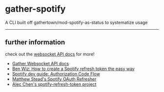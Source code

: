 # gather-spotify
A CLI built off gathertown/mod-spotify-as-status to systematize usage

---






## further information

check out the [websocket API docs](https://gathertown.notion.site/Gather-Websocket-API-bf2d5d4526db412590c3579c36141063) for more!

- [Gather Websocket API docs](https://gathertown.notion.site/Gather-Websocket-API-bf2d5d4526db412590c3579c36141063)
- [Ben Wiz: How to create a Spotify refresh token the easy way](https://benwiz.com/blog/create-spotify-refresh-token/)
- [Spotify dev guide: Authorization Code Flow](https://developer.spotify.com/documentation/general/guides/authorization/code-flow/)
- [Matthew Stead's Spotify OAuth Refresher](https://github.com/matievisthekat/spotify-oauth-refresher)
- [Alec Chen's spotify-refresh-token project](https://github.com/alecchendev/spotify-refresh-token)
